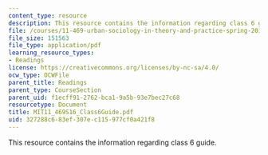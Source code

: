 ```yaml
---
content_type: resource
description: This resource contains the information regarding class 6 guide.
file: /courses/11-469-urban-sociology-in-theory-and-practice-spring-2016/327288c683ef307ec115977cf0a421f8_MIT11_469S16_Class6Guide.pdf
file_size: 151563
file_type: application/pdf
learning_resource_types:
- Readings
license: https://creativecommons.org/licenses/by-nc-sa/4.0/
ocw_type: OCWFile
parent_title: Readings
parent_type: CourseSection
parent_uid: f1ecff91-2762-bca1-9a5b-93e7bec27c68
resourcetype: Document
title: MIT11_469S16_Class6Guide.pdf
uid: 327288c6-83ef-307e-c115-977cf0a421f8
---
```

This resource contains the information regarding class 6 guide.